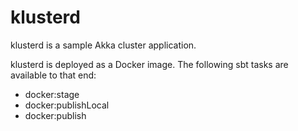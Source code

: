 # klusterd

klusterd is a sample Akka cluster application.

klusterd is deployed as a Docker image. The following sbt tasks are available to that end:

  * docker:stage
  * docker:publishLocal
  * docker:publish

